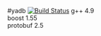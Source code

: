 #yadb [![Build Status](https://magnum.travis-ci.com/nexcc/yadb.svg?token=J21n6F5CjmJQMpg68x1y&branch=master)](https://magnum.travis-ci.com/nexcc/yadb)
g++ 4.9  
boost 1.55  
protobuf 2.5  